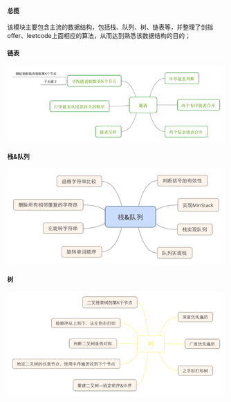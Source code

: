 #### 总揽
该模块主要包含主流的数据结构，包括栈、队列、树、链表等，并整理了剑指offer、leetcode上面相应的算法，从而达到熟悉该数据结构的目的；

#### 链表
![链表算法](https://github.com/songnick/Algorithms/blob/master/png/Linked.png)

#### 栈&队列
![zhan](https://github.com/songnick/Algorithms/blob/master/png/Stack%26Queue.png)

#### 树

![](../png/Tree.png)